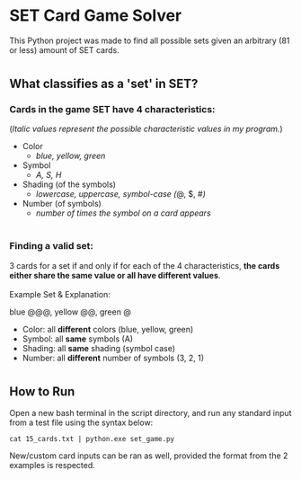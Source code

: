 # SET Card Game Solver

This Python project was made to find all possible sets given an arbitrary (81 or less) amount of SET cards.

#

## What classifies as a 'set' in SET?

### Cards in the game SET have 4 characteristics:

(_Italic values represent the possible characteristic values in my program._)

- Color
  - _blue, yellow, green_
- Symbol
  - _A, S, H_
- Shading (of the symbols)
  - _lowercase, uppercase, symbol-case (_@, $, #_)_
- Number (of symbols)
  - _number of times the symbol on a card appears_
    \
    &nbsp;

### Finding a valid set:

3 cards for a set if and only if for each of the 4 characteristics, **the cards either share the same value or all have different values**.
\
\
Example Set & Explanation:

blue @@@, yellow @@, green @

- Color: all **different** colors (blue, yellow, green)
- Symbol: all **same** symbols (A)
- Shading: all **same** shading (symbol case)
- Number: all **different** number of symbols (3, 2, 1)

#

## How to Run

Open a new bash terminal in the script directory, and run any standard input from a test file using the syntax below:

    cat 15_cards.txt | python.exe set_game.py

New/custom card inputs can be ran as well, provided the format from the 2 examples is respected.

#
